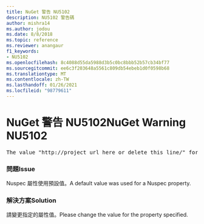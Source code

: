 ```yaml
---
title: NuGet 警告 NU5102
description: NU5102 警告碼
author: mishra14
ms.author: jodou
ms.date: 8/8/2018
ms.topic: reference
ms.reviewer: anangaur
f1_keywords:
- NU5102
ms.openlocfilehash: 8c4088d55da5988d3b5c0bc8bbb52b57cb34bf77
ms.sourcegitcommit: ee6c3f203648a5561c809db54ebeb1d0f0598b68
ms.translationtype: MT
ms.contentlocale: zh-TW
ms.lasthandoff: 01/26/2021
ms.locfileid: "98779611"
---
```

# <a name="nuget-warning-nu5102"></a><span data-ttu-id="787a2-103">NuGet 警告 NU5102</span><span class="sxs-lookup"><span data-stu-id="787a2-103">NuGet Warning NU5102</span></span>
<pre>The value "http://project_url_here_or_delete_this_line/" for ProjectUrl is a sample value and should be removed. Replace it with an appropriate value or remove it and rebuild your package.</pre>

### <a name="issue"></a><span data-ttu-id="787a2-104">問題</span><span class="sxs-lookup"><span data-stu-id="787a2-104">Issue</span></span>

<span data-ttu-id="787a2-105">Nuspec 屬性使用預設值。</span><span class="sxs-lookup"><span data-stu-id="787a2-105">A default value was used for a Nuspec property.</span></span>


### <a name="solution"></a><span data-ttu-id="787a2-106">解決方案</span><span class="sxs-lookup"><span data-stu-id="787a2-106">Solution</span></span>

<span data-ttu-id="787a2-107">請變更指定的屬性值。</span><span class="sxs-lookup"><span data-stu-id="787a2-107">Please change the value for the property specified.</span></span>


